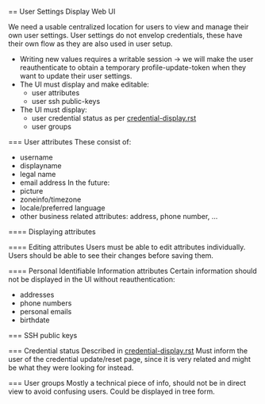 
== User Settings Display Web UI

We need a usable centralized location for users to view and manage their own user settings.
User settings do not envelop credentials, these have their own flow as they are also used in user setup.

 - Writing new values requires a writable session -> we will make the user reauthenticate to obtain a temporary profile-update-token when they want to update their user settings.
 - The UI must display and make editable:
   - user attributes
   - user ssh public-keys
 - The UI must display:
   - user credential status as per [credential-display.rst](credential-display.rst)
   - user groups

=== User attributes
These consist of: 
 - username
 - displayname
 - legal name
 - email address
In the future:
 - picture
 - zoneinfo/timezone
 - locale/preferred language
 - other business related attributes: address, phone number, ...

==== Displaying attributes

==== Editing attributes
Users must be able to edit attributes individually.
Users should be able to see their changes before saving them.

==== Personal Identifiable Information attributes
Certain information should not be displayed in the UI without reauthentication:
 - addresses
 - phone numbers
 - personal emails
 - birthdate

=== SSH public keys

=== Credential status
Described in [credential-display.rst](credential-display.rst)
Must inform the user of the credential update/reset page, since it is very related and might be what they were looking for instead.

=== User groups
Mostly a technical piece of info, should not be in direct view to avoid confusing users.
Could be displayed in tree form. 
